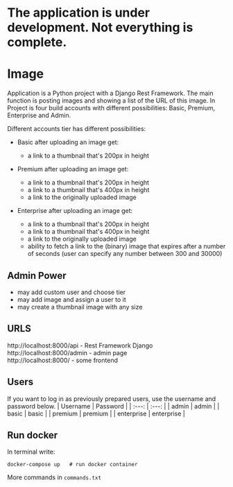 # The application is under development. Not everything is complete.

# Image

Application is a Python project with a Django Rest Framework. 
The main function is posting images and showing a list of the URL of this image. 
In Project is four build accounts with different possibilities: Basic, Premium, Enterprise and Admin.

Different accounts tier has different possibilities:
- Basic after uploading an image get:
    -  a link to a thumbnail that's 200px in height

- Premium after uploading an image get:
    - a link to a thumbnail that's 200px in height
    - a link to a thumbnail that's 400px in height
    - a link to the originally uploaded image

- Enterprise after uploading an image get:
    - a link to a thumbnail that's 200px in height
    - a link to a thumbnail that's 400px in height
    - a link to the originally uploaded image
    - ability to fetch a link to the (binary) image that expires after a number of seconds (user can specify any number between 300 and 30000)

## Admin Power
- may add custom user and choose tier
- may add image and assign a user to it
- may create a thumbnail image with any size

## URLS
http://localhost:8000/api - Rest Framework Django <br/>
http://localhost:8000/admin - admin page <br/>
http://localhost:8000/ - some frontend <br/>

## Users
If you want to log in as previously prepared users, use the username and password below.
| Username  | Password |
| :---: | :---: |
| admin  | admin  |
| basic  | basic  |
| premium  | premium  |
| enterprise  | enterprise  |


## Run docker
In terminal write:
```
docker-compose up   # run docker container
```
More commands in `commands.txt`


